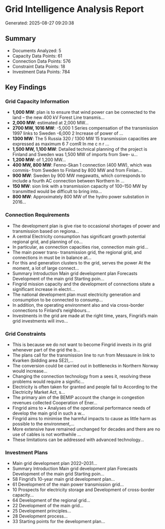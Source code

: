 
# Grid Intelligence Analysis Report
Generated: 2025-08-27 09:20:38

## Summary
- Documents Analyzed: 5
- Capacity Data Points: 61
- Connection Data Points: 576
- Constraint Data Points: 18
- Investment Data Points: 784

## Key Findings

### Grid Capacity Information
- **1,000 MW**: plan is to ensure that wind power can be connected to the
land – the new 400 kV Forest Line transmis...
- **2,000 MW**: estimated at 2,000 MW...
- **2700 MW, 1016 MW**: -5,000 1 Series compensation of the transmission 1997
links to Sweden
-6,000 2 Increase of power of ...
- **1300 MW**: The
5
Russia 320 / 1300 MW 15 transmission capacities are expressed as maximum 6 7 comR In me c n r ...
- **1,500 MW, 1,100 MW**: Detailed technical planning of the project is
Finland and Sweden was 1,500 MW of imports from Swe- u...
- **1,200 MW**: of 1,200 MW...
- **400 MW, 800 MW**: Fenno-Skan 1 connection (400 MW), which was commis- from Sweden to Finland by 800 MW and from Finlan...
- **900 MW**: Sweden by 900 MW megawatts, which corresponds to include a fourth AC connection between Northern
In ...
- **150 MW**: sion link with a transmission capacity of 100–150 MW by transmitted would be difficult to bring into...
- **800 MW**: Approximately 800 MW of the hydro power substation in 2016...

### Connection Requirements
- The development plan is give rise to occasional shortages of power and transmission
based on regiona...
- A central
Electricity consumption has significant growth potential regional grid, and planning of co...
- In particular, as connection capacities rise, connection main grid...
- The main power trans- transmission grid, the regional grid, and connections in
must be in balance at...
- For this and generation clusters to the grid, serves the power At the moment, a lot of large connect...
- Summary Introduction Main grid development plan Forecasts Development of the main grid Starting poin...
- Fingrid
mission capacity and the development of connections sitate a significant increase in electri...
- The national development plan must electricity generation and consumption to be connected to consump...
- In addition, the operating environment also
and via cross-border connections to Finland’s neighbours...
- Investments in the grid are made at the right time,
years, Fingrid’s main grid investments will invo...

### Grid Constraints
- This is because we do not want to become
Fingrid invests in its grid whenever part of the grid the b...
- The plans call for the transmission line to run from Messaure in link to Kvarken (bidding area SE2),...
- The conversion could be carried out in bottlenecks in Northern Norway would increase...
- Changing the connection technology from a sees it, resolving these problems would require a signific...
- Electricity is often taken for granted and people fail to
According to the Electricity Market Act, s...
- The primary aim of the BEMIP account the change in congestion revenues collected
Cooperation of Ener...
- Fingrid aims to • Analyses of the operational performance needs of
develop the main grid in such a w...
- Fingrid aims to minimise the harmful impacts to cause as little harm as possible to the environment,...
- More extensive
have remained unchanged for decades and there are no use of cables is not worthwhile ...
- These limitations can be addressed with advanced
technology...

### Investment Plans
- Main grid development
plan 2022–2031...
- Summary Introduction Main grid development plan Forecasts Development of the main grid Starting poin...
- 58
Fingrid’s 10-year main grid development plan...
- 61
Development of the main power transmission grid...
- 10 Prospects for electricity storage and
Development of cross-border capacity...
- 64
Development of the regional grid...
- 22 Development of the main grid...
- 25 Development principles...
- 28 Development process...
- 33 Starting points for the development plan...

